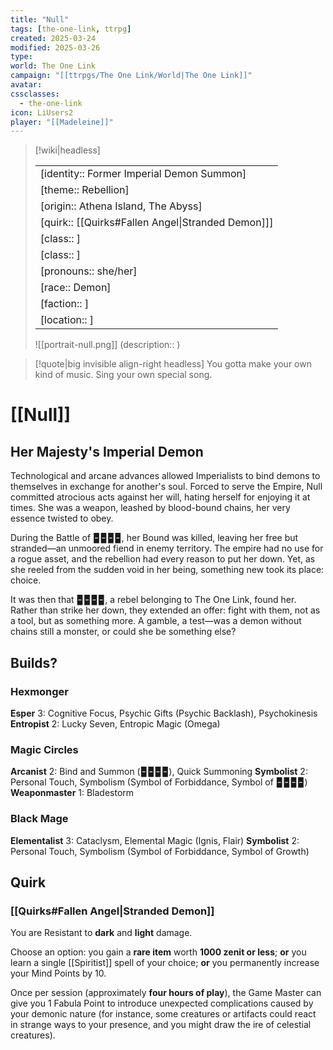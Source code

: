 ```yaml
---
title: "Null"
tags: [the-one-link, ttrpg]
created: 2025-03-24
modified: 2025-03-26
type: 
world: The One Link
campaign: "[[ttrpgs/The One Link/World|The One Link]]"
avatar: 
cssclasses:
  - the-one-link
icon: LiUsers2
player: "[[Madeleine]]"
---
```


> [!wiki|headless]
>
> |               |
> | ------------- |
> | [identity:: Former Imperial Demon Summon] |
> | [theme:: Rebellion] |
> | [origin:: Athena Island, The Abyss] |
> | [quirk:: [[Quirks#Fallen Angel\|Stranded Demon]]] |
> | [class:: ] |
> | [class:: ] |
> | [pronouns:: she/her] |
> | [race:: Demon] |
> | [faction:: ] |
> | [location:: ] |
>
> ![[portrait-null.png]]
> (description:: )

> [!quote|big invisible align-right headless]
> You gotta make your own kind of music.
> Sing your own special song.

# [[Null]]

## Her Majesty's Imperial Demon

Technological and arcane advances allowed Imperialists to bind demons to themselves in exchange for another's soul. Forced to serve the Empire, Null committed atrocious acts against her will, hating herself for enjoying it at times. She was a weapon, leashed by blood-bound chains, her very essence twisted to obey.

During the Battle of 🁢🁢🁢🁢, her Bound was killed, leaving her free but stranded—an unmoored fiend in enemy territory. The empire had no use for a rogue asset, and the rebellion had every reason to put her down. Yet, as she reeled from the sudden void in her being, something new took its place: choice.

It was then that 🁢🁢🁢🁢, a rebel belonging to The One Link, found her. Rather than strike her down, they extended an offer: fight with them, not as a tool, but as something more. A gamble, a test—was a demon without chains still a monster, or could she be something else?

## Builds?

### Hexmonger

**Esper** 3: Cognitive Focus, Psychic Gifts (Psychic Backlash), Psychokinesis
**Entropist** 2: Lucky Seven, Entropic Magic (Omega)

### Magic Circles

**Arcanist** 2: Bind and Summon (🁢🁢🁢🁢), Quick Summoning
**Symbolist** 2: Personal Touch, Symbolism (Symbol of Forbiddance, Symbol of 🁢🁢🁢🁢)
**Weaponmaster** 1: Bladestorm

### Black Mage

**Elementalist** 3: Cataclysm, Elemental Magic (Ignis, Flair)
**Symbolist** 2: Personal Touch, Symbolism (Symbol of Forbiddance, Symbol of Growth)

## Quirk

### [[Quirks#Fallen Angel|Stranded Demon]]

You are Resistant to **dark** and **light** damage.

Choose an option: you gain a **rare item** worth **1000 zenit or less**; **or** you learn a single [[Spiritist]] spell of your choice; **or** you permanently increase your Mind Points by 10.

Once per session (approximately **four hours of play**), the Game Master can give you 1 Fabula Point to introduce unexpected complications caused by your demonic nature (for instance, some creatures or artifacts could react in strange ways to your presence, and you might draw the ire of celestial creatures).

